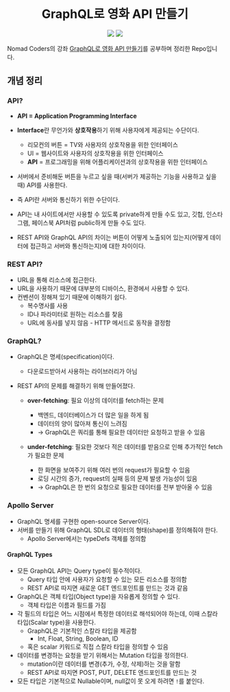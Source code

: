 <h1 align="center">GraphQL로 영화 API 만들기</h1>

<p align="center">
<img src="https://img.shields.io/badge/-GraphQL-brightgreen" />
<img src="https://img.shields.io/badge/-Apollo Server-brightgreen" />
</p>

Nomad Coders의 강좌 [GraphQL로 영화 API 만들기](https://nomadcoders.co/graphql-for-beginners)를 공부하며 정리한 Repo입니다.

## 개념 정리

### API?

- **API = Application Programming Interface**

- **Interface**란 무언가와 **상호작용**하기 위해 사용자에게 제공되는 수단이다.
  - 리모컨의 버튼 = TV와 사용자의 상호작용을 위한 인터페이스
  - UI = 웹사이트와 사용자의 상호작용을 위한 인터페이스
  - **API** = 프로그래밍을 위해 어플리케이션과의 상호작용을 위한 인터페이스
- 서버에서 준비해둔 버튼을 누르고 싶을 때(서버가 제공하는 기능을 사용하고 싶을 때) API를 사용한다.
- 즉 API란 서버와 통신하기 위한 수단이다.
- API는 내 사이트에서만 사용할 수 있도록 private하게 만들 수도 있고, 깃헙, 인스타그램, 페이스북 API처럼 public하게 만들 수도 있다.
- REST API와 GraphQL API의 차이는 버튼이 어떻게 노출되어 있는지(어떻게 데이터에 접근하고 서버와 통신하는지)에 대한 차이이다.

### REST API?

- URL을 통해 리소스에 접근한다.
- URL을 사용하기 때문에 대부분의 디바이스, 환경에서 사용할 수 있다.
- 컨벤션이 정해져 있기 때문에 이해하기 쉽다.
  - 복수명사를 사용
  - ID나 파라미터로 원하는 리소스를 찾음
  - URL에 동사를 넣지 않음 - HTTP 메서드로 동작을 결정함

### GraphQL?

- GraphQL은 명세(specification)이다.
  - 다운로드받아서 사용하는 라이브러리가 아님

- REST API의 문제를 해결하기 위해 만들어졌다.

  - **over-fetching**: 필요 이상의 데이터를 fetch하는 문제
    - 백엔드, 데이터베이스가 더 많은 일을 하게 됨
    - 데이터의 양이 많아져 통신이 느려짐
    - → GraphQL은 쿼리를 통해 필요한 데이터만 요청하고 받을 수 있음

  - **under-fetching**: 필요한 것보다 적은 데이터를 받음으로 인해 추가적인 fetch가 필요한 문제
    - 한 화면을 보여주기 위해 여러 번의 request가 필요할 수 있음
    - 로딩 시간의 증가, request의 실패 등의 문제 발생 가능성이 있음
    - → GraphQL은 한 번의 요청으로 필요한 데이터를 전부 받아올 수 있음

### Apollo Server

- GraphQL 명세를 구현한 open-source Server이다.
- 서버를 만들기 위해 GraphQL SDL로 데이터의 형태(shape)를 정의해줘야 한다.
  - Apollo Server에서는 typeDefs 객체를 정의함

#### GraphQL Types

- 모든 GraphQL API는 Query type이 필수적이다.
  - Query 타입 안에 사용자가 요청할 수 있는 모든 리소스를 정의함
  - REST API로 따지면 새로운 GET 엔드포인트를 만드는 것과 같음
- GraphQL은 객체 타입(Object type)을 자유롭게 정의할 수 있다.
  - 객체 타입은 이름과 필드를 가짐
- 각 필드의 타입은 어느 시점에서 특정한 데이터로 해석되어야 하는데, 이때 스칼라 타입(Scalar type)을 사용한다.
  - GraphQL은 기본적인 스칼라 타입을 제공함
    - Int, Float, String, Boolean, ID
  - 혹은 scalar 키워드로 직접 스칼라 타입을 정의할 수 있음
- 데이터를 변경하는 요청을 받기 위해서는 Mutation 타입을 정의한다.
  - mutation이란 데이터를 변경(추가, 수정, 삭제)하는 것을 말함
  - REST API로 따지면 POST, PUT, DELETE 엔드포인트를 만드는 것
- 모든 타입은 기본적으로 Nullable이며, null값이 못 오게 하려면 `!`를 붙인다.

